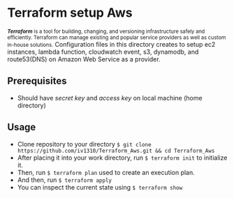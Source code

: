 # Terraform setup Aws
<small><b><i>Terraform</i></b> is a tool for building, changing, and versioning infrastructure safely and efficiently. Terraform can manage existing and popular service providers as well as custom in-house solutions.</small> Configuration files in this directory creates to setup ec2 instances, lambda function, cloudwatch event, s3, dynamodb, and route53(DNS) on Amazon Web Service as a provider. 

## Prerequisites
<ul>
  <li>Should have <i>secret key</i> and <i>access key</i> on local machine (home directory)</li>
</ul>

## Usage 
<ul>
  <li>
    Clone repository to your directory 
    <code>$ git clone https://github.com/iv1310/Terraform_Aws.git && cd Terraform_Aws</code>
  </li>
  <li>
    After placing it into your work directory, run
    <code>$ terraform init</code>
    to initialize it.
  </li>
  <li>
    Then, run 
    <code>$ terraform plan</code>
    used to create an execution plan.
  </li>
  <li>
    And then, run 
    <code>$ terraform apply</code>
  </li>
  <li>
    You can inspect the current state using
    <code>$ terraform show</code>
  </li>
</ul>

